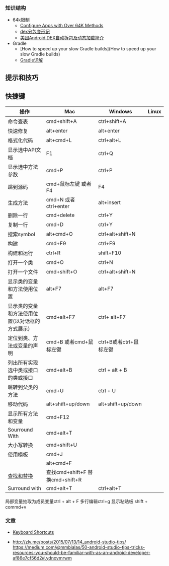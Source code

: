 
### 知识结构

* 64k限制
    * [Configure Apps with Over 64K Methods](https://developer.android.com/studio/build/multidex.html)
    * [dex分包变形记](https://dev.qq.com/topic/5913db5c29d8be2a14b64da8)
    * [美团Android DEX自动拆包及动态加载简介](http://tech.meituan.com/mt-android-auto-split-dex.html)
* Gradle
    * [How to speed up your slow Gradle builds](How to speed up your slow Gradle builds)
    * [Gradle详解](http://www.infoq.com/cn/articles/android-in-depth-gradle)




## 提示和技巧


## 快捷键
| 操作 | Mac| Windows | Linux|
| -- | -- | -- | -- |
| 命令查表 | cmd+shift+A | ctrl+shift+A | |
|快速修复 | alt+enter | alt+enter |  |
| 格式化代码 |alt+cmd+L | ctrl+alt+L|  |
| 显示选中API文档| F1 | ctrl+Q | |
| 显示选中方法参数 |cmd+P | ctrl+P| |
| 跳到源码| cmd+鼠标左键 或者F4 | F4 |  |
| 生成方法 | cmd+N 或者 ctrl+enter | alt+insert |  |
| 删除一行| cmd+delete | ctrl+Y |  |
| 复制一行| cmd+D| ctrl+Y |  |
|搜索symbol | alt+cmd+O | ctrl+alt+shift+N |  |
|构建 | cmd+F9| ctrl+F9 |  |
|构建和运行 |ctrl+R| shift+F10 |  |
|打开一个类 |cmd+O| ctrl+N |  |
|打开一个文件 |cmd+shift+O| ctrl+alt+shift+N |  |
|显示类的变量和方法使用位置 |alt+F7| alt+F7 |  |
|显示类的变量和方法使用位置(以对话框的方式展示) |cmd+alt+F7|ctrl+ alt+F7 |  |
|定位到类、方法或变量的声明 |cmd+B 或者cmd+鼠标左键|ctrl+B或者ctrl+鼠标左键 |  |
|列出所有实现选中类或接口的类或接口|cmd+alt+B |ctrl + alt + B|  |
|跳转到父类的方法|cmd+U |ctrl + U|  |
|移动代码|alt+shift+up/down |alt+shift+up/down|  |
|显示所有方法和变量|cmd+F12 ||  |
|Sourround With|cmd+alt+T ||  |
|大小写转换|cmd+shift+U ||  |
|使用模板|cmd+J ||  |
||alt+cmd+F ||  |
|[查找和替换](https://www.jetbrains.com/idea/help/find-and-replace-in-path.html)|查找cmd+shift+F 替换cmd+shift+R||  |
|Surround with| cmd+alt+T|ctrl+alt+T|  |

局部变量抽取为成员变量ctrl + alt + F
多行编辑ctrl+g
显示粘贴板 shift + commd+v


### 文章

   * [Keyboard Shortcuts](https://developer.android.com/studio/intro/keyboard-shortcuts.html)

* <http://zlv.me/posts/2015/07/13/14_android-studio-tips/>
https://medium.com/@mmbialas/50-android-studio-tips-tricks-resources-you-should-be-familiar-with-as-an-android-developer-af86e7cf56d2#.ydnovmrwm
